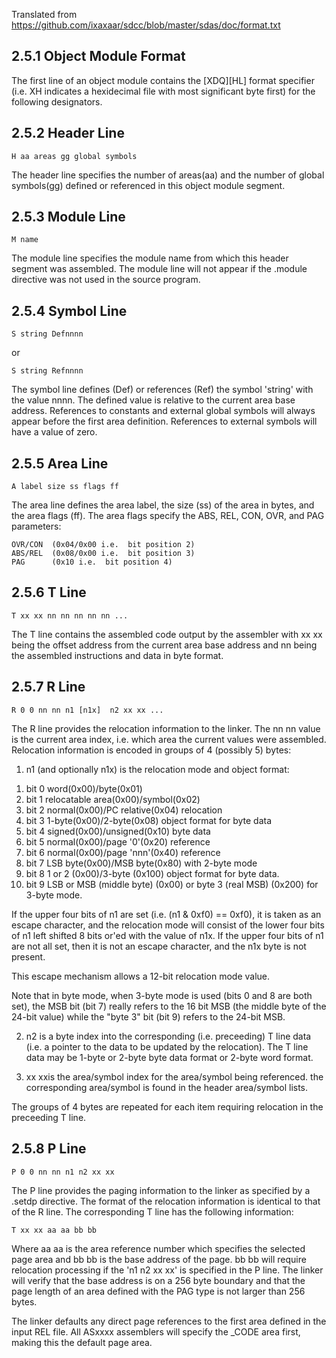 Translated from https://github.com/ixaxaar/sdcc/blob/master/sdas/doc/format.txt

## 2.5.1 Object Module Format

The first line of an object module contains the [XDQ][HL] format specifier (i.e. XH indicates a hexidecimal file with most significant byte first) for the following designators.
## 2.5.2 Header Line

    H aa areas gg global symbols

The header line specifies the number of areas(aa) and the number of global symbols(gg) defined or referenced in this object module segment.
## 2.5.3 Module Line

    M name

The module line specifies the module name from which this header segment was assembled.
The module line will not appear if the .module directive was not used in the source program.
## 2.5.4 Symbol Line

    S string Defnnnn

or

    S string Refnnnn

The symbol line defines (Def) or references (Ref) the symbol 'string' with the value nnnn.
The defined value is relative to the current area base address.
References to constants and external global symbols will always appear before the first area definition.
References to external symbols will have a value of zero.
## 2.5.5 Area Line

    A label size ss flags ff

The area line defines the area label, the size (ss) of the area in bytes, and the area flags (ff).
The area flags specify the ABS, REL, CON, OVR, and PAG parameters:

    OVR/CON  (0x04/0x00 i.e.  bit position 2)
    ABS/REL  (0x08/0x00 i.e.  bit position 3)
    PAG      (0x10 i.e.  bit position 4)
## 2.5.6 T Line

    T xx xx nn nn nn nn nn ...

The T line contains the assembled code output by the assembler
with xx xx being the offset address from the current area base address
and nn being the assembled instructions and data in byte format.
## 2.5.7 R Line

    R 0 0 nn nn n1 [n1x]  n2 xx xx ...

The R line provides the relocation information to the linker.
The nn nn value is the current area index, i.e. which area the current values were assembled.
Relocation information is encoded in groups of 4 (possibly 5) bytes:

1) n1 (and optionally n1x) is the relocation mode and object format:

1. bit 0 word(0x00)/byte(0x01)
2. bit 1 relocatable area(0x00)/symbol(0x02)
3. bit 2 normal(0x00)/PC relative(0x04) relocation
4. bit 3 1-byte(0x00)/2-byte(0x08) object format for byte data
5. bit 4 signed(0x00)/unsigned(0x10) byte data
6. bit 5 normal(0x00)/page '0'(0x20) reference
7. bit 6 normal(0x00)/page 'nnn'(0x40) reference
8. bit 7 LSB  byte(0x00)/MSB  byte(0x80) with 2-byte mode
9. bit 8 1 or 2 (0x00)/3-byte (0x100) object format for byte data.
10. bit 9 LSB or MSB (middle byte) (0x00) or byte 3 (real MSB) (0x200) for 3-byte mode.

If the upper four bits of n1 are set (i.e. (n1 & 0xf0) == 0xf0), it is taken as an escape character, and the relocation mode will consist of the lower four bits of n1 left shifted 8 bits or'ed with the value of n1x.
If the upper four bits of n1 are not all set, then it is not an escape character, and the n1x byte is not present.

This escape mechanism allows a 12-bit relocation mode value.

Note that in byte mode, when 3-byte mode is used (bits 0 and 8 are both set), the MSB bit (bit 7) really refers to the 16 bit MSB (the middle byte of the 24-bit value) while the "byte 3" bit (bit 9) refers to the 24-bit MSB.

2) n2 is a byte index into the corresponding (i.e. preceeding) T line data (i.e. a pointer to the data to be updated by the relocation).
The T line data may be 1-byte or 2-byte byte data format or 2-byte word format.

3) xx xxis the area/symbol index for the area/symbol being referenced.
the corresponding area/symbol is found in the header area/symbol lists.


The groups of 4 bytes are repeated for each item requiring relocation in the preceeding T line.
## 2.5.8 P Line

    P 0 0 nn nn n1 n2 xx xx

The P line provides the paging information to the linker as specified by a .setdp directive.
The format of the relocation information is identical to that of the R line.
The corresponding T line has the following information:

    T xx xx aa aa bb bb

Where aa aa is the area reference number which specifies the selected page area and bb bb is the base address of the page.
bb bb will require relocation processing if the 'n1 n2 xx xx' is specified in the P line.
The linker will verify that the base address is on a 256 byte boundary and that the page length of an area defined with the PAG type is not larger than 256 bytes.

The linker defaults any direct page references to the first area defined in the input REL file.
All ASxxxx assemblers will specify the _CODE area first, making this the default page area.

